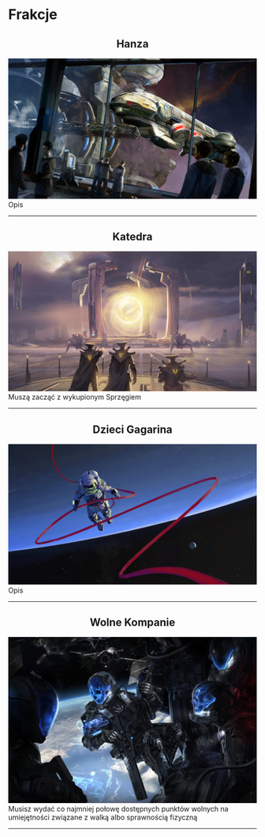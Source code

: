 <h1>Frakcje</h1>

<div align="center">
<div><h2>Hanza</h2></div>
<img src="images/hansa.jpg" alt="Hanza" width="600">
</div>
Opis
<hr>

<div align="center">
<div><h2>Katedra</h2></div>
<img src="images/cyborg.png" alt="cyborg" width="600">
</div>
Muszą zacząć z wykupionym Sprzęgiem
<hr>

<div align="center">
<div><h2>Dzieci Gagarina</h2></div>
<img src="images/pilot2.jpg" alt="Pilot" width="600">
</div>
Opis
<hr>

<div align="center">
<div><h2>Wolne Kompanie</h2></div>
<img src="images/vet.jpg" alt="wojsko" width="600">
</div>
Musisz wydać co najmniej połowę dostępnych punktów wolnych na umiejętności związane z walką albo sprawnością fizyczną
<hr>



